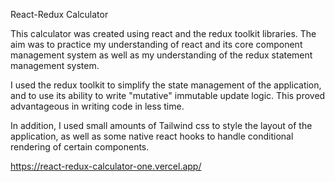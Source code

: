React-Redux Calculator

This calculator was created using react and the redux toolkit libraries. The aim was to practice my understanding of react and its core component management system as well as my understanding of the redux statement management system.

I used the redux toolkit to simplify the state management of the application, and to use its ability to write "mutative" immutable update logic. This proved advantageous in writing code in less time.

In addition, I used small amounts of Tailwind css to style the layout of the application, as well as some native react hooks to handle conditional rendering of certain components.

https://react-redux-calculator-one.vercel.app/
